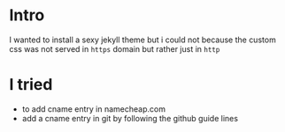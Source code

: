 
# Intro

I wanted to install a sexy jekyll theme but i could not because the custom css was not served in `https` domain but rather just in `http`

# I tried

- to add cname entry in namecheap.com
- add a cname entry in git by following the github guide lines
